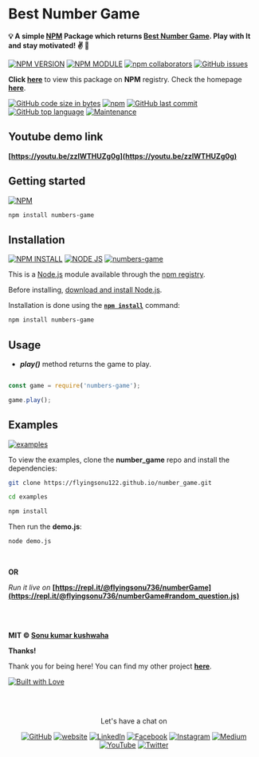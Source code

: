 # Best Number Game 

**💡 A simple [NPM](https://www.npmjs.com/package/numbers-game) Package which returns  [Best Number Game](https://github.com/flyingsonu122/number_game). Play with It and stay motivated! ✌️ 🌸**

[![NPM VERSION](https://img.shields.io/npm/v/numbers-game.svg?style=flat&logo=npm)](https://www.npmjs.com/package/numbers-game)  [![NPM MODULE](https://img.shields.io/badge/numbers-game-orange.svg?style=flat&logo=node.js)](https://github.com/flyingsonu122/number_game) [![npm collaborators](https://img.shields.io/npm/collaborators/numbers-game.svg?logo=npm)](https://www.npmjs.com/package/numbers-game)  [![GitHub issues](https://img.shields.io/github/issues/flyingsonu122/number_game.svg?logo=github)](https://github.com/flyingsonu122/number_game/issues)


**Click [here](https://www.npmjs.com/package/numbers-game)** to view this package on **NPM** registry. Check the homepage **[here](https://flyingsonu122.github.io/number_game/)**.

[![GitHub code size in bytes](https://img.shields.io/github/languages/code-size/flyingsonu122/number_game.svg?logo=github&style=social)](https://www.npmjs.com/package/numbers-game) [![npm](https://img.shields.io/npm/dy/numbers-game.svg?logo=npm&style=social)](https://www.npmjs.com/package/numbers-game) [![GitHub last commit](https://img.shields.io/github/last-commit/flyingsonu122/number_game.svg?logo=git&style=social)](https://github.com/flyingsonu122/number_game) [![GitHub top language](https://img.shields.io/github/languages/top/flyingsonu122/number_game.svg?logo=javascript&logoColor=yellow&style=social)](https://github.com/flyingsonu122/number_game) [![Maintenance](https://img.shields.io/maintenance/yes/2021.svg?logo=npm&style=social)](https://github.com/flyingsonu122/number_game)


## Youtube demo link

**[https://youtu.be/zzlWTHUZg0g](https://youtu.be/zzlWTHUZg0g)**


## Getting started

[![NPM](https://nodei.co/npm/numbers-game.png?compact=true)](https://www.npmjs.com/package/numbers-game)

```bash
npm install numbers-game
```

## Installation

[![NPM INSTALL](https://img.shields.io/badge/npm-install-blue.svg?style=flat&logo=npm)](https://docs.npmjs.com/getting-started/installing-npm-packages-locally) [![NODE JS](https://img.shields.io/badge/Node-JS-teal.svg?style=flat&logo=node.js)](https://nodejs.org/en/) [![numbers-game](https://img.shields.io/badge/npm-numbers--game-red.svg?style=flat&logo=npm)](https://www.npmjs.com/package/numbers-game)


This is a [Node.js](https://nodejs.org/en/) module available through the
[npm registry](https://www.npmjs.com/).

Before installing, [download and install Node.js](https://nodejs.org/en/download/).

Installation is done using the
**[`npm install`](https://docs.npmjs.com/getting-started/installing-npm-packages-locally)** command:

```bash
npm install numbers-game
```

## Usage


- ***play()*** method returns the game to play.


```js

const game = require('numbers-game');

game.play();


```

## Examples

[![examples](https://forthebadge.com/images/badges/check-it-out.svg)](https://flyingsonu122.github.io/number_game/)

To view the examples, clone the **number_game** repo and install the dependencies:

```bash
git clone https://flyingsonu122.github.io/number_game.git

cd examples

npm install
```

Then run the **demo.js**:

```bash
node demo.js
```

<br>

**OR**

*Run it live on* **[https://repl.it/@flyingsonu736/numberGame](https://repl.it/@flyingsonu736/numberGame#random_question.js)**




<br><br>

**MIT &copy; [Sonu kumar kushwaha](https://github.com/flyingsonu122)**

**Thanks!**

Thank you for being here! You can find my other project **[here](https://github.com/flyingsonu122?tab=repositories)**.

[![Built with Love](https://forthebadge.com/images/badges/built-with-love.svg)](https://linktr.ee/flyingsonu) 

<br><br>
<p align="center"> Let's have a chat on </p> 
<p align="center">
	<a href="https://github.com/flyingsonu122"><img src="https://img.shields.io/github/followers/flyingsonu122.svg?label=GitHub&style=social" alt="GitHub"></a>
	<a href="http://bit.ly/2YqcMNO"><img src="https://img.shields.io/badge/Website-blueviolet?style=flat&logo=google-chrome&logoColor=white&color=Black" alt="website"></a>
	<a href="https://www.linkedin.com/in/sonukumarkushwaha/"><img src="https://img.shields.io/badge/LinkedIn--_.svg?style=social&logo=linkedin" alt="LinkedIn"></a>
	<a href="https://www.facebook.com/sonukumarkushwaha736"><img src="https://img.shields.io/badge/Facebook--_.svg?style=social&logo=facebook" alt="Facebook"></a>
	<a href="https://www.instagram.com/flyingsonu736/"><img src="https://img.shields.io/badge/Instagram--_.svg?style=social&logo=instagram" alt="Instagram"></a>
	<a href="https://medium.com/@sonukumarkushwaha"><img src="https://img.shields.io/badge/Medium--_.svg?style=social&logo=medium" alt="Medium"></a>
	<a href="https://www.youtube.com/channel/UCugIYeIc-HzCp-SZxRwuQbA"><img src="https://img.shields.io/badge/YouTube--_.svg?style=social&logo=YouTube" alt="YouTube"></a>
	<a href="https://twitter.com/sonukumarkush12"><img src="https://img.shields.io/twitter/follow/sonukumarkush12?label=Follow&style=social" alt="Twitter"></a>
	
	
</p>
